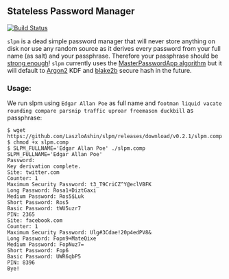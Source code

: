 ## Stateless Password Manager

[![Build Status](https://travis-ci.org/LaszloAshin/slpm.svg?branch=master)](https://travis-ci.org/LaszloAshin/slpm)

`slpm` is a dead simple password manager that will never store anything on disk
nor use any random source as it derives every password from your full name (as
salt) and your passphrase. Therefore your passphrase should be [strong
enough][diceware]! `slpm` currently uses the [MasterPasswordApp
algorithm][mpwalgo] but it will default to [Argon2][] KDF and [blake2b][] secure
hash in the future.

[diceware]: http://world.std.com/~reinhold/diceware.html
[mpwalgo]: http://masterpasswordapp.com/algorithm.html
[Argon2]: https://github.com/p-h-c/phc-winner-argon2
[blake2b]: https://blake2.net/

### Usage:

We run slpm using `Edgar Allan Poe` as full name and `footman liquid vacate
rounding compare parsnip traffic uproar freemason duckbill` as passphrase:

```
$ wget https://github.com/LaszloAshin/slpm/releases/download/v0.2.1/slpm.comp
$ chmod +x slpm.comp
$ SLPM_FULLNAME='Edgar Allan Poe' ./slpm.comp 
SLPM_FULLNAME='Edgar Allan Poe'
Password: 
Key derivation complete.
Site: twitter.com
Counter: 1
Maximum Security Password: t3_T9CriCZ^Y@eclVBFK
Long Password: Rosa1+DiztGaxi
Medium Password: Ros5$Luk
Short Password: Ros5
Basic Password: tWU5uzr7
PIN: 2365
Site: facebook.com
Counter: 1
Maximum Security Password: Ulg#3Cdae!20p4edPV8&
Long Password: Fopn9+MateQixe
Medium Password: FopNuz7=
Short Password: Fop6
Basic Password: UWR6qbP5
PIN: 8396
Bye!    
```
